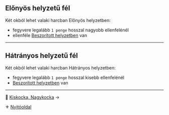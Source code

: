 ## Előnyös helyzetű fél

Két okból lehet valaki harcban Előnyös helyzetben:
- fegyvere legalább `1 penge` hosszal nagyobb ellenfelénél
- ellenféle [Beszorított helyzetben](065_01_harci_helyzetek.md#beszorított-helyzet) van

---
## Hátrányos helyzetű fél

Két okból lehet valaki harcban Hátrányos helyzetben:
- fegyvere legalább `1 penge` hosszal kisebb ellenfelénél
- [Beszorított helyzetben](065_01_harci_helyzetek.md#beszorított-helyzet) van

---

🔗 [Kiskocka, Nagykocka](063_02_kiskocka_nagykocka.md) →

⚜️ [Nyitóoldal](start.md#6-harcrendszer-%EF%B8%8F)
